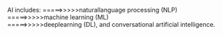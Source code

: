 AI includes:
=====>>>>>naturallanguage processing (NLP)<br/>
=====>>>>>machine learning (ML)<br/>
=====>>>>>deeplearning (DL), and conversational artificial intelligence.<br/>
